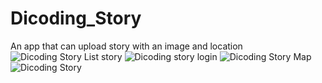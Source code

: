 # Dicoding_Story
An app that can upload story with an image and location
![Dicoding Story List story](https://github.com/Dafa15/Dicoding_Story/assets/70470232/6ac234f2-7aee-44f9-b990-c39139f516cb)
![Dicoding story login](https://github.com/Dafa15/Dicoding_Story/assets/70470232/125d3502-c73c-4bc8-a7c2-63677484b567)
![Dicoding Story Map](https://github.com/Dafa15/Dicoding_Story/assets/70470232/fcb85f8f-6129-4b42-bc1d-b97d2a669fbe)
![Dicoding Story](https://github.com/Dafa15/Dicoding_Story/assets/70470232/78f3f427-7af9-4977-8351-2be4e39e6850)
